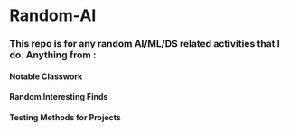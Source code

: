 # Random-AI

### This repo is for any random AI/ML/DS related activities that I do. Anything from :
#### Notable Classwork
#### Random Interesting Finds
#### Testing Methods for Projects
